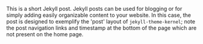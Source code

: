 ---
---

This is a short Jekyll post.  Jekyll posts can be used for blogging or for simply adding easily organizable content to your website.  In this case, the post is designed to exemplify the 'post' layout of `jekyll-theme-kernel`; note the post navigation links and timestamp at the bottom of the page which are not present on the home page.
